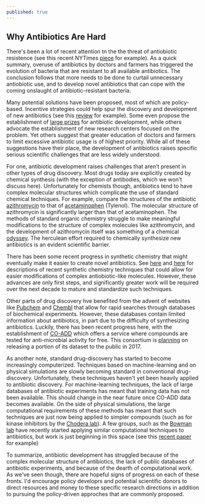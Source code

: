 ```yaml
---
published: true
---
```

## Why Antibiotics Are Hard

There's been a lot of recent attention tn the the threat of antiobiotic resistence (see this recent NYTimes [piece](http://www.nytimes.com/2016/05/27/health/infection-raises-specter-of-superbugs-resistant-to-all-antibiotics.html?_r=0) for example). As a quick summary, overuse of antibiotics by doctors and farmers has triggered the evolution of bacteria that are resistant to all available antibiotics. The conclusion follows that more needs to be done to curtail unnecessary antiobiotic use, and to develop novel antibiotics that can cope with the coming onslaught of antibiotic-resistant bacteria.

Many potential solutions have been proposed, most of which are policy-based. Incentive strategies could help spur the discovery and development of new antibiotics (see this [review](http://www.nature.com/ja/journal/v69/n2/full/ja201598a.html) for example). Some even propose the establishment of [large prizes](http://blogs.sciencemag.org/pipeline/archives/2015/02/24/an_antibiotic_discovery_prize) for antibiotic development, while others advocate the establishment of new research centers focused on the problem. Yet others suggest that greater education of doctors and farmers to limit excessive antibiotic usage is of highest priority. While all of these suggestions have their place, the development of antibiotics raises specific serious scientific challenges that are less widely understood.

For one, antibiotic development raises challenges that aren't present in other types of drug discovery. Most drugs today are explicitly created by chemical synthesis (with the exception of antibodies, which we won't discuss here). Unfortunately for chemists though, antibiotics tend to have complex molecular structures which complicate the use of standard chemical techniques. For example, compare the structures of the antibiotic [azithromycin](https://en.wikipedia.org/wiki/Azithromycin#History) to that of [acetaminophen](https://en.wikipedia.org/wiki/Paracetamol) (Tylenol). The molecular structure of azithromycin is significantly larger than that of acetaminophen. The methods of standard organic chemistry struggle to make meaningful modifications to the structure of complex molecules like azithromycin, and the development of azithromycin itself was something of a chemical [odyssey](http://hrcak.srce.hr/index.php?show=clanak&id_clanak_jezik=110890&lang=en). The herculean effort required to chemically synthesize new antibiotics is an evident scientific barrier.

There has been some recent progress in synthetic chemistry that might eventually make it easier to create novel antibiotics. See [here](http://blogs.sciencemag.org/pipeline/archives/2016/05/19/antibiotics-from-scratch) and [here](http://blogs.sciencemag.org/pipeline/archives/2015/03/12/the_end_of_synthesis) for descriptions of recent synthetic chemistry techniques that could allow for easier modifications of complex antiobiotic-like molecules. However, these advances are only first steps, and significantly greater work will be required over the next decade to mature and standardize such techniques.

Other parts of drug discovery hve benefited from the advent of websites like [Pubchem](http://pubchem.ncbi.nlm.nih.gov/search/) and [Chembl](https://www.ebi.ac.uk/chembl/) that allow for rapid searches through databases of biochemical experiments. However, these databases contain limited information about antibiotics, in part due to the difficulty of synthesizing antibiotics. Luckily, there has been recent progress here, with the establishment of [CO-ADD](http://www.co-add.org/) which offers a service where compounds are tested for anti-microbial activity for free. This consortium is [planning](http://blogs.sciencemag.org/pipeline/archives/2016/05/20/want-your-compounds-tested-against-pathogens-for-free) on releasing a portion of its dataset to the public in 2017.

As another note, standard drug-discovery has started to become increasingly computerized. Techniques based on machine-learning and on physical simulations are slowly becoming standard in conventional drug-discovery. Unfortunately, these techniques haven't yet been heavily applied to antibiotic discovery. For machine-learning techniques, the lack of large databases of antibiotic experiments has meant that training data has not been available. This should change in the near future once CO-ADD data becomes available. On the side of physical simulations, the large computational requirements of these methods has meant that such techniques are just now being applied to simpler compounds (such as for kinase inhibitors by the [Chodera lab](http://www.choderalab.org/)). A few groups, such as the [Bowman lab](http://bowmanlab.biochem.wustl.edu/) have recently started applying similar computational techniques to antibiotics, but work is just beginning in this space (see this [recent paper](http://pubs.rsc.org/en/content/articlepdf/2016/md/c5md00325c) for example)

To summarize, antibiotic development has struggled because of the complex molecular structure of antibiotics, the lack of public databases of antibiotic experiments, and because of the dearth of computational work. As we've seen though, there are hopeful signs of progress on each of these fronts. I'd encourage policy developrs and potential scientific donors to direct resources and money to these specific research directions in addition to pursuing the policy-driven approches that are commonly proposed.
